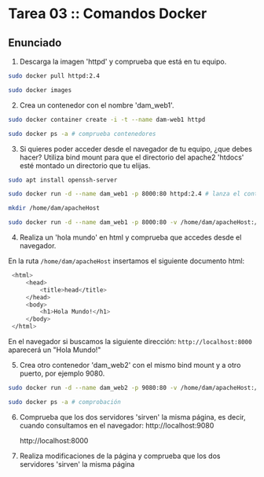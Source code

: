 # Tarea 03 :: Comandos Docker

## Enunciado
1. Descarga la imagen 'httpd' y comprueba que está en tu equipo.
```bash
sudo docker pull httpd:2.4

sudo docker images
```

2. Crea un contenedor con el nombre 'dam_web1'.
```bash
sudo docker container create -i -t --name dam-web1 httpd

sudo docker ps -a # comprueba contenedores
```

3. Si quieres poder acceder desde el navegador de tu equipo, ¿que debes hacer?
   Utiliza bind mount para que el directorio del apache2 'htdocs' esté montado un directorio que tu elijas.
```bash
sudo apt install openssh-server

sudo docker run -d --name dam_web1 -p 8000:80 httpd:2.4 # lanza el contenedor

mkdir /home/dam/apacheHost

sudo docker run -d --name dam_web1 -p 8000:80 -v /home/dam/apacheHost:/usr/local/apache2/htdocs httpd:2.4 # mapea el volumen
```

4. Realiza un 'hola mundo' en html y comprueba que accedes desde el navegador.

En la ruta `/home/dam/apacheHost` insertamos el siguiente documento html:
```bash
 <html>
     <head>
         <title>head</title>
     </head>
     <body>
         <h1>Hola Mundo!</h1>
     </body>
 </html>
```
En el navegador si buscamos la siguiente dirección: `http://localhost:8000` aparecerá un "Hola Mundo!"

5. Crea otro contenedor 'dam_web2' con el mismo bind mount y a otro puerto, por ejemplo 9080.
```bash
sudo docker run -d --name dam_web2 -p 9080:80 -v /home/dam/apacheHost:/usr/local/apache2/htdocs httpd:2.4 # crea otro contenedor

sudo docker ps -a # comprobación
```

6. Comprueba que los dos servidores 'sirven' la misma página, es decir, cuando consultamos en el navegador:
   http://localhost:9080

   http://localhost:8000
7. Realiza modificaciones de la página y comprueba que los dos servidores 'sirven' la misma página



